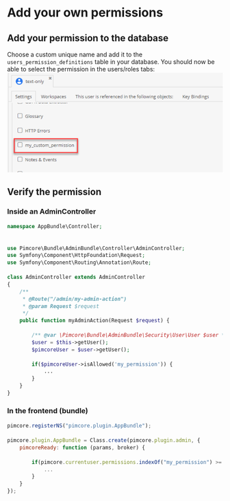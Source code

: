 # Add your own permissions

## Add your permission to the database
Choose a custom unique name and add it to the ```users_permission_definitions``` table in your database.
You should now be able to select the permission in the users/roles tabs:
![CustomPermissionPimcore](../img/custom_permissions_pimcore.png)

## Verify the permission

### Inside an AdminController
```php
namespace AppBundle\Controller;


use Pimcore\Bundle\AdminBundle\Controller\AdminController;
use Symfony\Component\HttpFoundation\Request;
use Symfony\Component\Routing\Annotation\Route;

class AdminController extends AdminController
{
    /**
     * @Route("/admin/my-admin-action")
     * @param Request $request
     */
    public function myAdminAction(Request $request) {

        /** @var \Pimcore\Bundle\AdminBundle\Security\User\User $user */
        $user = $this->getUser();
        $pimcoreUser = $user->getUser();

        if($pimcoreUser->isAllowed('my_permission')) {
            ...
        }
    }
}
```

### In the frontend (bundle)
```js
pimcore.registerNS("pimcore.plugin.AppBundle");

pimcore.plugin.AppBundle = Class.create(pimcore.plugin.admin, {
    pimcoreReady: function (params, broker) {

        if(pimcore.currentuser.permissions.indexOf("my_permission") >= 0) {
            ...
        }
    }
});
```